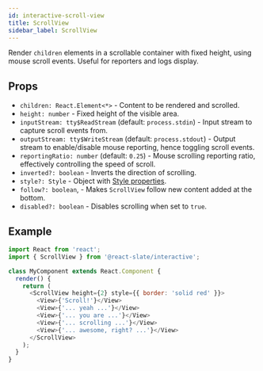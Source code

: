 ```yaml
---
id: interactive-scroll-view
title: ScrollView 
sidebar_label: ScrollView
---
```


Render `children` elements in a scrollable container with fixed height, using mouse scroll events. Useful for reporters and logs display.

## Props

* `children: React.Element<*>` - Content to be rendered and scrolled.
* `height: number` - Fixed height of the visible area.
* `inputStream: tty$ReadStream` (default: `process.stdin`) - Input stream to capture scroll events from.
* `outputStream: tty$WriteStream` (default: `process.stdout`) - Output stream to enable/disable mouse reporting, hence toggling scroll events.
* `reportingRatio: number` (default: `0.25`) - Mouse scrolling reporting ratio, effectively controlling the speed of scroll.
* `inverted?: boolean` - Inverts the direction of scrolling.
* `style?: Style` - Object with [Style properties](./core-style-prop.md).
* `follow?: boolean`, - Makes `ScrollView` follow new content added at the bottom.
* `disabled?: boolean` - Disables scrolling when set to `true`.

## Example

```js
import React from 'react';
import { ScrollView } from '@react-slate/interactive';

class MyComponent extends React.Component {
  render() {
    return (
      <ScrollView height={2} style={{ border: 'solid red' }}>
        <View>{'Scroll!'}</View>
        <View>{'... yeah ...'}</View>
        <View>{'... you are ...'}</View>
        <View>{'... scrolling ...'}</View>
        <View>{'... awesome, right? ...'}</View>
      </ScrollView>
    );
  }
}
```
